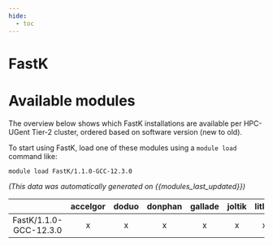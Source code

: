 ```yaml
---
hide:
  - toc
---
```


FastK
=====

# Available modules


The overview below shows which FastK installations are available per HPC-UGent Tier-2 cluster, ordered based on software version (new to old).

To start using FastK, load one of these modules using a `module load` command like:

```shell
module load FastK/1.1.0-GCC-12.3.0
```

*(This data was automatically generated on {{modules_last_updated}})*  

| |accelgor|doduo|donphan|gallade|joltik|litleo|shinx|
| :---: | :---: | :---: | :---: | :---: | :---: | :---: | :---: |
|FastK/1.1.0-GCC-12.3.0|x|x|x|x|x|x|x|
